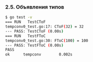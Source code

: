 ### 2.5. Объявления типов

```bash
$ go test -v
=== RUN   TestCToF
tempconv0_test.go:17: CToF(32) = 32
--- PASS: TestCToF (0.00s)
=== RUN   TestFToC
tempconv0_test.go:30: FToC(100) = 100
--- PASS: TestFToC (0.00s)
PASS
ok      tempconv        0.002s
```

